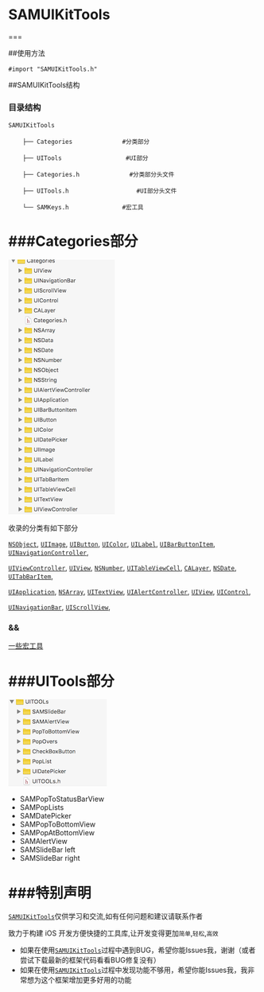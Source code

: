 # SAMUIKitTools
===

##使用方法


	#import "SAMUIKitTools.h"



##SAMUIKitTools结构

### 目录结构


```
SAMUIKitTools

	├── Categories				#分类部分

	├── UITools           		 #UI部分       

	├── Categories.h     		  #分类部分头文件      
     
	├── UITools.h    				#UI部分头文件 

	└── SAMKeys.h      			#宏工具

```



###Categories部分
===

![tree](./ImageResources/Categories.png) 

收录的分类有如下部分

[`NSObject`](https://github.com/ISMeSAM/SAMUIKitTools/tree/master/SAMUIKitTools/Categories/NSObject),
[`UIImage`](https://github.com/ISMeSAM/SAMUIKitTools/tree/master/SAMUIKitTools/Categories/UIImage),
[`UIButton`](https://github.com/ISMeSAM/SAMUIKitTools/tree/master/SAMUIKitTools/Categories/UIButton),
[`UIColor`](https://github.com/ISMeSAM/SAMUIKitTools/tree/master/SAMUIKitTools/Categories/UIColor),
[`UILabel`](https://github.com/ISMeSAM/SAMUIKitTools/tree/master/SAMUIKitTools/Categories/UILabel),
[`UIBarButtonItem`](https://github.com/ISMeSAM/SAMUIKitTools/tree/master/SAMUIKitTools/Categories/UIBarButtonItem),
[`UINavigationController`](https://github.com/ISMeSAM/SAMUIKitTools/tree/master/SAMUIKitTools/Categories/UINavigationController),

[`UIViewController`](https://github.com/ISMeSAM/SAMUIKitTools/tree/master/SAMUIKitTools/Categories/UIViewController),
[`UIView`](https://github.com/ISMeSAM/SAMUIKitTools/tree/master/SAMUIKitTools/Categories/UIView),
[`NSNumber`](https://github.com/ISMeSAM/SAMUIKitTools/tree/master/SAMUIKitTools/Categories/NSNumber),
[`UITableViewCell`](https://github.com/ISMeSAM/SAMUIKitTools/tree/master/SAMUIKitTools/Categories/UITableViewCell),
[`CALayer`](https://github.com/ISMeSAM/SAMUIKitTools/tree/master/SAMUIKitTools/Categories/CALayer),
[`NSDate`](https://github.com/ISMeSAM/SAMUIKitTools/tree/master/SAMUIKitTools/Categories/NSDate),
[`UITabBarItem`](https://github.com/ISMeSAM/SAMUIKitTools/tree/master/SAMUIKitTools/Categories/UITabBarItem),

[`UIApplication`](https://github.com/ISMeSAM/SAMUIKitTools/tree/master/SAMUIKitTools/Categories/UIApplication),
[`NSArray`](https://github.com/ISMeSAM/SAMUIKitTools/tree/master/SAMUIKitTools/Categories/NSArray),
[`UITextView`](https://github.com/ISMeSAM/SAMUIKitTools/tree/master/SAMUIKitTools/Categories/UITextView),
[`UIAlertController`](https://github.com/ISMeSAM/SAMUIKitTools/tree/master/SAMUIKitTools/Categories/UIAlertController),
[`UIView`](https://github.com/ISMeSAM/SAMUIKitTools/tree/master/SAMUIKitTools/Categories/UIView),
[`UIControl`](https://github.com/ISMeSAM/SAMUIKitTools/tree/master/SAMUIKitTools/Categories/UIControl),

[`UINavigationBar`](https://github.com/ISMeSAM/SAMUIKitTools/tree/master/SAMUIKitTools/Categories/UINavigationBar),
[`UIScrollView`](https://github.com/ISMeSAM/SAMUIKitTools/tree/master/SAMUIKitTools/Categories/UIScrollView),


### &&
[一些宏工具](https://github.com/ISMeSAM/SAMUIKitTools/blob/master/SAMUIKitTools/SAMKeys.h)



###UITools部分
===

![tree](./ImageResources/UITOOLs.png) 



* SAMPopToStatusBarView
* SAMPopLists
* SAMDatePicker
* SAMPopToBottomView
* SAMPopAtBottomView
* SAMAlertView
* SAMSlideBar left
* SAMSlideBar right

###特别声明
===
[`SAMUIKitTools`](https://github.com/ISMeSAM/SAMUIKitTools)仅供学习和交流,如有任何问题和建议请联系作者

致力于构建 iOS 开发方便快捷的工具库,让开发变得更加`简单`,`轻松`,`高效`



* 如果在使用[`SAMUIKitTools`](https://github.com/ISMeSAM/SAMUIKitTools)过程中遇到BUG，希望你能Issues我，谢谢（或者尝试下载最新的框架代码看看BUG修复没有）
* 如果在使用[`SAMUIKitTools`](https://github.com/ISMeSAM/SAMUIKitTools)过程中发现功能不够用，希望你能Issues我，我非常想为这个框架增加更多好用的功能




